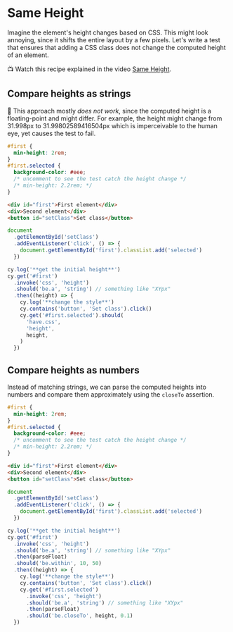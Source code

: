 # Same Height

Imagine the element's height changes based on CSS. This might look annoying, since it shifts the entire layout by a few pixels. Let's write a test that ensures that adding a CSS class does not change the computed height of an element.

📺 Watch this recipe explained in the video [Same Height](https://youtu.be/TQyDJuwLJGs).

## Compare heights as strings

🚨 This approach mostly _does not work_, since the computed height is a floating-point and might differ. For example, the height might change from 31.998px to 31.99802589416504px which is imperceivable to the human eye, yet causes the test to fail.

<!-- fiddle.skip Same height as strings (fails)-->

```css
#first {
  min-height: 2rem;
}
#first.selected {
  background-color: #eee;
  /* uncomment to see the test catch the height change */
  /* min-height: 2.2rem; */
}
```

```html hide
<div id="first">First element</div>
<div>Second element</div>
<button id="setClass">Set class</button>
```

```js app
document
  .getElementById('setClass')
  .addEventListener('click', () => {
    document.getElementById('first').classList.add('selected')
  })
```

```js hide
cy.log('**get the initial height**')
cy.get('#first')
  .invoke('css', 'height')
  .should('be.a', 'string') // something like "XYpx"
  .then((height) => {
    cy.log('**change the style**')
    cy.contains('button', 'Set class').click()
    cy.get('#first.selected').should(
      'have.css',
      'height',
      height,
    )
  })
```

<!-- fiddle-end -->

## Compare heights as numbers

Instead of matching strings, we can parse the computed heights into numbers and compare them approximately using the `closeTo` assertion.

<!-- fiddle Same height as numbers -->

```css
#first {
  min-height: 2rem;
}
#first.selected {
  background-color: #eee;
  /* uncomment to see the test catch the height change */
  /* min-height: 2.2rem; */
}
```

```html hide
<div id="first">First element</div>
<div>Second element</div>
<button id="setClass">Set class</button>
```

```js app
document
  .getElementById('setClass')
  .addEventListener('click', () => {
    document.getElementById('first').classList.add('selected')
  })
```

```js hide
cy.log('**get the initial height**')
cy.get('#first')
  .invoke('css', 'height')
  .should('be.a', 'string') // something like "XYpx"
  .then(parseFloat)
  .should('be.within', 10, 50)
  .then((height) => {
    cy.log('**change the style**')
    cy.contains('button', 'Set class').click()
    cy.get('#first.selected')
      .invoke('css', 'height')
      .should('be.a', 'string') // something like "XYpx"
      .then(parseFloat)
      .should('be.closeTo', height, 0.1)
  })
```

<!-- fiddle-end -->
